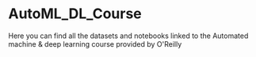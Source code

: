 # AutoML_DL_Course
Here you can find all the datasets and notebooks linked to the Automated machine &amp; deep learning course provided by O'Reilly
